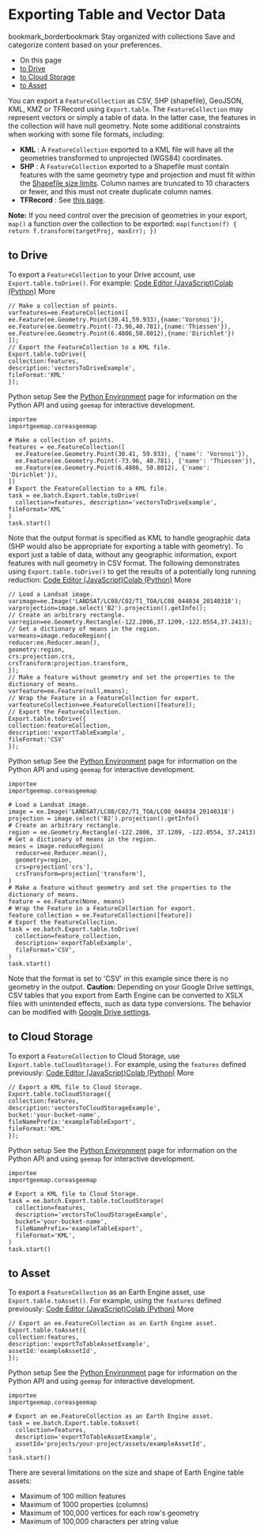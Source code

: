  
#  Exporting Table and Vector Data 
bookmark_borderbookmark Stay organized with collections  Save and categorize content based on your preferences. 
  * On this page
  * [to Drive](https://developers.google.com/earth-engine/guides/exporting_tables#to_drive)
  * [to Cloud Storage](https://developers.google.com/earth-engine/guides/exporting_tables#to_cloud_storage)
  * [to Asset](https://developers.google.com/earth-engine/guides/exporting_tables#to_asset)


You can export a `FeatureCollection` as CSV, SHP (shapefile), GeoJSON, KML, KMZ or TFRecord using `Export.table`. The `FeatureCollection` may represent vectors or simply a table of data. In the latter case, the features in the collection will have null geometry.
Note some additional constraints when working with some file formats, including:
  * **KML** : A `FeatureCollection` exported to a KML file will have all the geometries transformed to unprojected (WGS84) coordinates.
  * **SHP** : A `FeatureCollection` exported to a Shapefile must contain features with the same geometry type and projection and must fit within the [Shapefile size limits](https://support.esri.com/en/technical-article/000010813). Column names are truncated to 10 characters or fewer, and this must not create duplicate column names.
  * **TFRecord** : See [this page](https://developers.google.com/earth-engine/guides/tfrecord#exporting-tables).

**Note:** If you need control over the precision of geometries in your export, `map()` a function over the collection to be exported: `map(function(f) { return f.transform(targetProj, maxErr); })`
## to Drive
To export a `FeatureCollection` to your Drive account, use `Export.table.toDrive()`. For example:
[Code Editor (JavaScript)](https://developers.google.com/earth-engine/guides/exporting_tables#code-editor-javascript-sample)[Colab (Python)](https://developers.google.com/earth-engine/guides/exporting_tables#colab-python-sample) More
```
// Make a collection of points.
varfeatures=ee.FeatureCollection([
ee.Feature(ee.Geometry.Point(30.41,59.933),{name:'Voronoi'}),
ee.Feature(ee.Geometry.Point(-73.96,40.781),{name:'Thiessen'}),
ee.Feature(ee.Geometry.Point(6.4806,50.8012),{name:'Dirichlet'})
]);
// Export the FeatureCollection to a KML file.
Export.table.toDrive({
collection:features,
description:'vectorsToDriveExample',
fileFormat:'KML'
});
```
Python setup
See the [ Python Environment](https://developers.google.com/earth-engine/guides/python_install) page for information on the Python API and using `geemap` for interactive development.
```
importee
importgeemap.coreasgeemap
```
```
# Make a collection of points.
features = ee.FeatureCollection([
  ee.Feature(ee.Geometry.Point(30.41, 59.933), {'name': 'Voronoi'}),
  ee.Feature(ee.Geometry.Point(-73.96, 40.781), {'name': 'Thiessen'}),
  ee.Feature(ee.Geometry.Point(6.4806, 50.8012), {'name': 'Dirichlet'}),
])
# Export the FeatureCollection to a KML file.
task = ee.batch.Export.table.toDrive(
  collection=features, description='vectorsToDriveExample', fileFormat='KML'
)
task.start()
```

Note that the output format is specified as KML to handle geographic data (SHP would also be appropriate for exporting a table with geometry). To export just a table of data, without any geographic information, export features with null geometry in CSV format. The following demonstrates using `Export.table.toDrive()` to get the results of a potentially long running reduction:
[Code Editor (JavaScript)](https://developers.google.com/earth-engine/guides/exporting_tables#code-editor-javascript-sample)[Colab (Python)](https://developers.google.com/earth-engine/guides/exporting_tables#colab-python-sample) More
```
// Load a Landsat image.
varimage=ee.Image('LANDSAT/LC08/C02/T1_TOA/LC08_044034_20140318');
varprojection=image.select('B2').projection().getInfo();
// Create an arbitrary rectangle.
varregion=ee.Geometry.Rectangle(-122.2806,37.1209,-122.0554,37.2413);
// Get a dictionary of means in the region.
varmeans=image.reduceRegion({
reducer:ee.Reducer.mean(),
geometry:region,
crs:projection.crs,
crsTransform:projection.transform,
});
// Make a feature without geometry and set the properties to the dictionary of means.
varfeature=ee.Feature(null,means);
// Wrap the Feature in a FeatureCollection for export.
varfeatureCollection=ee.FeatureCollection([feature]);
// Export the FeatureCollection.
Export.table.toDrive({
collection:featureCollection,
description:'exportTableExample',
fileFormat:'CSV'
});
```
Python setup
See the [ Python Environment](https://developers.google.com/earth-engine/guides/python_install) page for information on the Python API and using `geemap` for interactive development.
```
importee
importgeemap.coreasgeemap
```
```
# Load a Landsat image.
image = ee.Image('LANDSAT/LC08/C02/T1_TOA/LC08_044034_20140318')
projection = image.select('B2').projection().getInfo()
# Create an arbitrary rectangle.
region = ee.Geometry.Rectangle(-122.2806, 37.1209, -122.0554, 37.2413)
# Get a dictionary of means in the region.
means = image.reduceRegion(
  reducer=ee.Reducer.mean(),
  geometry=region,
  crs=projection['crs'],
  crsTransform=projection['transform'],
)
# Make a feature without geometry and set the properties to the dictionary of means.
feature = ee.Feature(None, means)
# Wrap the Feature in a FeatureCollection for export.
feature_collection = ee.FeatureCollection([feature])
# Export the FeatureCollection.
task = ee.batch.Export.table.toDrive(
  collection=feature_collection,
  description='exportTableExample',
  fileFormat='CSV',
)
task.start()
```

Note that the format is set to 'CSV' in this example since there is no geometry in the output.
**Caution:** Depending on your Google Drive settings, CSV tables that you export from Earth Engine can be converted to XSLX files with unintended effects, such as data type conversions. The behavior can be modified with [Google Drive settings](https://developers.google.com/earth-engine/faq#tables_exported_to_drive_as_csv_format_are_converted_to_xslx_format).
## to Cloud Storage
To export a `FeatureCollection` to Cloud Storage, use `Export.table.toCloudStorage()`. For example, using the `features` defined previously:
[Code Editor (JavaScript)](https://developers.google.com/earth-engine/guides/exporting_tables#code-editor-javascript-sample)[Colab (Python)](https://developers.google.com/earth-engine/guides/exporting_tables#colab-python-sample) More
```
// Export a KML file to Cloud Storage.
Export.table.toCloudStorage({
collection:features,
description:'vectorsToCloudStorageExample',
bucket:'your-bucket-name',
fileNamePrefix:'exampleTableExport',
fileFormat:'KML'
});
```
Python setup
See the [ Python Environment](https://developers.google.com/earth-engine/guides/python_install) page for information on the Python API and using `geemap` for interactive development.
```
importee
importgeemap.coreasgeemap
```
```
# Export a KML file to Cloud Storage.
task = ee.batch.Export.table.toCloudStorage(
  collection=features,
  description='vectorsToCloudStorageExample',
  bucket='your-bucket-name',
  fileNamePrefix='exampleTableExport',
  fileFormat='KML',
)
task.start()
```

## to Asset
To export a `FeatureCollection` as an Earth Engine asset, use `Export.table.toAsset()`. For example, using the `features` defined previously:
[Code Editor (JavaScript)](https://developers.google.com/earth-engine/guides/exporting_tables#code-editor-javascript-sample)[Colab (Python)](https://developers.google.com/earth-engine/guides/exporting_tables#colab-python-sample) More
```
// Export an ee.FeatureCollection as an Earth Engine asset.
Export.table.toAsset({
collection:features,
description:'exportToTableAssetExample',
assetId:'exampleAssetId',
});
```
Python setup
See the [ Python Environment](https://developers.google.com/earth-engine/guides/python_install) page for information on the Python API and using `geemap` for interactive development.
```
importee
importgeemap.coreasgeemap
```
```
# Export an ee.FeatureCollection as an Earth Engine asset.
task = ee.batch.Export.table.toAsset(
  collection=features,
  description='exportToTableAssetExample',
  assetId='projects/your-project/assets/exampleAssetId',
)
task.start()
```

There are several limitations on the size and shape of Earth Engine table assets:
  * Maximum of 100 million features
  * Maximum of 1000 properties (columns)
  * Maximum of 100,000 vertices for each row's geometry
  * Maximum of 100,000 characters per string value



